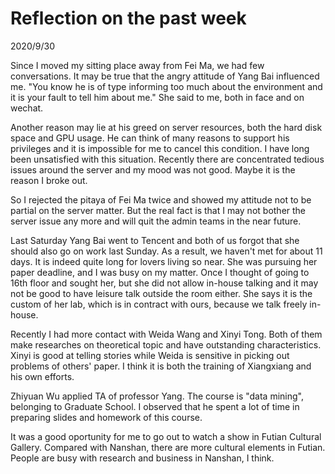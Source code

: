 # Reflection on the past week
2020/9/30

Since I moved my sitting place away from Fei Ma, we had
few conversations. It may be true that the angry attitude
of Yang Bai influenced me. "You know he is of type informing
too much about the environment and it is your fault to tell
him about me." She said to me, both in face and on wechat.

Another reason may lie at his greed on server resources,
both the hard disk space and GPU usage. He can think of
many reasons to support his privileges and it is impossible
for me to cancel this condition. I have long been unsatisfied
with this situation. Recently there are concentrated tedious
issues around the server and my mood was not good. Maybe it is
the reason I broke out.

So I rejected the pitaya of Fei Ma twice and showed my attitude
not to be partial on the server matter. But the real fact is that
I may not bother the server issue any more and will quit the admin
teams in the near future.

Last Saturday Yang Bai went to Tencent and both of us forgot that
she should also go on work last Sunday. As a result, we haven't met
for about 11 days. It is indeed quite long for lovers living so near.
She was pursuing her paper deadline, and I was busy on my matter.
Once I thought of going to 16th floor and sought her, but she did not
allow in-house talking and it may not be good to have leisure talk outside
the room either. She says it is the custom of her lab, which is in contract
with ours, because we talk freely in-house.

Recently I had more contact with Weida Wang and Xinyi Tong. Both of them
make researches on theoretical topic and have outstanding characteristics.
Xinyi is good at telling stories while Weida is sensitive in picking out
problems of others' paper. I think it is both the training of Xiangxiang
and his own efforts.

Zhiyuan Wu applied TA of professor Yang. The course is "data mining", belonging to Graduate School. I observed that he spent a lot of time
in preparing slides and homework of this course.

It was a good oportunity for me to go out to watch a show in Futian Cultural Gallery. Compared with Nanshan, there are more cultural elements
in Futian. People are busy with research and business in Nanshan, I think.

